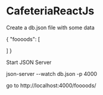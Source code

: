 # CafeteriaReactJs

Create a db.json file with some data

{
  "foooods": [
    
  ]
}


Start JSON Server

json-server --watch db.json -p 4000

go to http://localhost:4000/foooods/
